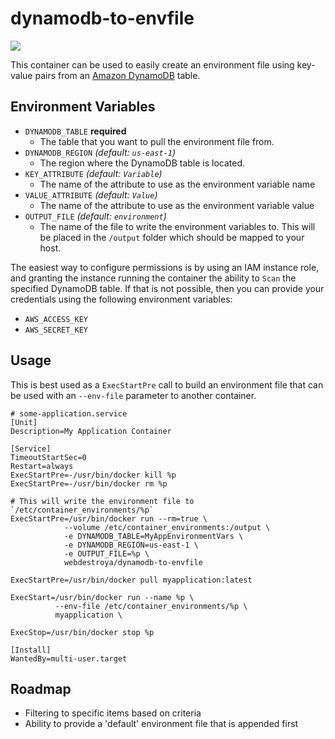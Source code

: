
# dynamodb-to-envfile

[![](https://badge.imagelayers.io/webdestroya/dynamodb-to-envfile:latest.svg)](https://imagelayers.io/?images=webdestroya/dynamodb-to-envfile:latest 'Get your own badge on imagelayers.io')

This container can be used to easily create an environment file using key-value pairs from an [Amazon DynamoDB](http://aws.amazon.com/dynamodb/) table.

## Environment Variables

* `DYNAMODB_TABLE` **required**
  * The table that you want to pull the environment file from.
* `DYNAMODB_REGION` *(default: `us-east-1`)*
  * The region where the DynamoDB table is located.
* `KEY_ATTRIBUTE` *(default: `Variable`)*
  * The name of the attribute to use as the environment variable name
* `VALUE_ATTRIBUTE` *(default: `Value`)*
  * The name of the attribute to use as the environment variable value
* `OUTPUT_FILE` *(default: `environment`)*
  * The name of the file to write the environment variables to. This will be placed in the `/output` folder which should be mapped to your host.


The easiest way to configure permissions is by using an IAM instance role, and granting the instance running the container the ability to `Scan` the specified DynamoDB table. If that is not possible, then you can provide your credentials using the following environment variables:

* `AWS_ACCESS_KEY`
* `AWS_SECRET_KEY`

## Usage
This is best used as a `ExecStartPre` call to build an environment file that can be used with an `--env-file` parameter to another container.

```
# some-application.service
[Unit]
Description=My Application Container

[Service]
TimeoutStartSec=0
Restart=always
ExecStartPre=-/usr/bin/docker kill %p
ExecStartPre=-/usr/bin/docker rm %p

# This will write the environment file to `/etc/container_environments/%p`
ExecStartPre=/usr/bin/docker run --rm=true \
            --volume /etc/container_environments:/output \
            -e DYNAMODB_TABLE=MyAppEnvironmentVars \
            -e DYNAMODB_REGION=us-east-1 \
            -e OUTPUT_FILE=%p \
            webdestroya/dynamodb-to-envfile

ExecStartPre=/usr/bin/docker pull myapplication:latest

ExecStart=/usr/bin/docker run --name %p \
          --env-file /etc/container_environments/%p \
          myapplication \

ExecStop=/usr/bin/docker stop %p

[Install]
WantedBy=multi-user.target
```

## Roadmap

* Filtering to specific items based on criteria
* Ability to provide a 'default' environment file that is appended first
